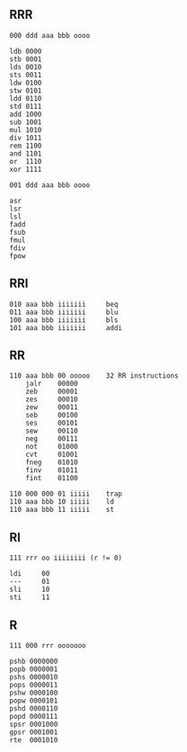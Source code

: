 RRR
---

    000 ddd aaa bbb oooo

    ldb 0000
    stb 0001
    lds 0010
    sts 0011
    ldw 0100
    stw 0101
    ldd 0110
    std 0111
    add 1000
    sub 1001
    mul 1010
    div 1011
    rem 1100
    and 1101
    or  1110
    xor 1111

    001 ddd aaa bbb oooo

    asr
    lsr
    lsl 
    fadd
    fsub
    fmul
    fdiv
    fpow

RRI
---

    010 aaa bbb iiiiiii     beq
    011 aaa bbb iiiiiii     blu
    100 aaa bbb iiiiiii     bls
    101 aaa bbb iiiiiii     addi

RR
--

    110 aaa bbb 00 ooooo    32 RR instructions
        jalr    00000
        zeb     00001
        zes     00010
        zew     00011
        seb     00100
        ses     00101
        sew     00110
        neg     00111
        not     01000
        cvt     01001
        fneg    01010
        finv    01011
        fint    01100

    110 000 000 01 iiiii    trap
    110 aaa bbb 10 iiiii    ld
    110 aaa bbb 11 iiiii    st

RI
--

    111 rrr oo iiiiiiii (r != 0)

    ldi     00
    ---     01
    sli     10
    sti     11

R
-

    111 000 rrr ooooooo
    
    pshb 0000000
    popb 0000001
    pshs 0000010
    pops 0000011
    pshw 0000100
    popw 0000101
    pshd 0000110
    popd 0000111
    spsr 0001000
    gpsr 0001001
    rte  0001010
